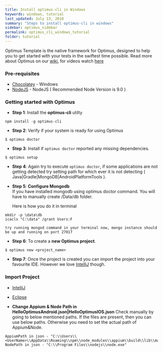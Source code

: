 ```yaml
---
title: Install optimus-cli in Windows
keywords: windows, tutorial
last_updated: July 13, 2018
summary: "Steps to install optimus-cli in windows"
sidebar: optimus_sidebar
permalink: optimus_cli_windows_tutorial
folder: tutorial
---
```


Optimus Template is the native framework for Optimus, designed to help you
to get started with your tests in the swiftest time possible. Read more about Optimus on our [wiki](https://github.com/testvagrant/optimusTemplate/wiki), for videos watch [here](https://www.youtube.com/channel/UCy1OVZVChPLmnPySRhuaSrw) 

### Pre-requisites
* [Chocolatey](https://chocolatey.org/) - Windows
* [NodeJS](https://chocolatey.org/packages/nodejs) - NodeJS ( Recommended Node Version is 9.0 )

### Getting started with Optimus

* **Step 1**: Install the <b>optimus-cli</b> utilty

```
npm install -g optimus-cli
```

* **Step 2**: Verify if your system is ready for using Optimus

```
$ optimus doctor
```

* **Step 3**: Install if `optimus doctor` reported any missing dependencies.

```
$ optimus setup
```

* **Step 4**: Again try to execute `optimus doctor`, if some applications are not getting detected try setting path 
for which ever it is not detecting ( Java|Gradle|MongoDB|AndroidPlatformTools ).


* **Step 5**: <b>Configure Mongodb</b>     
If you have installed mongodb using optimus doctor command. You will have to manually create /Data/db folder.

    Here is how you do it in terminal
```
mkdir -p \data\db
icacls "C:\data" /grant Users:F
```
    try running mongod command in your terminal now, mongo instance should be up and running on port 27017

* **Step 6**: To create a <b>new Optimus project</b>.

```
$ optimus new <project_name>
```
* **Step 7**: Once the project is created you can import the project into your favourite IDE. However we love [IntelliJ](https://github.com/testvagrant/optimusTemplate/wiki/Import-Optimus-Project---Intellij) though. 

### Import Project
* [IntelliJ](https://github.com/testvagrant/optimusTemplate/wiki/Import-Optimus-project-using-Intellij)
* [Eclipse](https://github.com/testvagrant/optimusTemplate/wiki/Import-Optimus-project-using-Eclipse)

* <b>Change Appium & Node Path in HelloOptimusAndroid.json|HelloOptimusIOS.json</b>
Check manually by going to below mentioned paths. If the files are present, then you can use below paths. Otherwise you need to set the actual path of Appium&Node.

```
AppiumPath in json - "C:\\Users\\<UserName>\\AppData\\Roaming\\npm\\node_modules\\appium\\build\\lib\\main.js"
NodePath in json - "C:\\Program Files\\nodejs\\node.exe"
```
